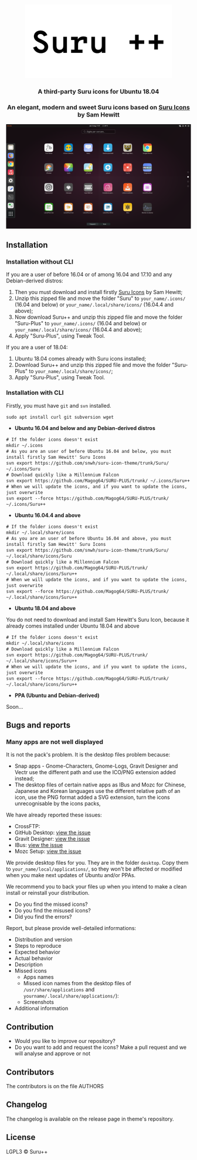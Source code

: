 <p align="center"> 
<img src="Title.svg" alt="Title">
</p>

<h3 align="center">A third-party Suru icons for Ubuntu 18.04</h3>

<h3 align="center">An elegant, modern and sweet Suru icons based on <a href="https://snwh.org/suru">Suru Icons</a> by Sam Hewitt</h3>

![Screenshot](screenshot.png)

## Installation

### Installation without CLI

If you are a user of before 16.04 or of among 16.04 and 17.10 and any Debian-derived distros: 

1. Then you must download and install firstly [Suru Icons](https://github.com/snwh/suru-icon-theme/) by Sam Hewitt;
2. Unzip this zipped file and move the folder "Suru" to `your_name/.icons/` (16.04 and below) or `your_name/.local/share/icons/` (16.04.4 and above);
3. Now download Suru++ and unzip this zipped file and move the folder "Suru-Plus" to `your_name/.icons/` (16.04 and below) or `your_name/.local/share/icons/` (16.04.4 and above);
4. Apply "Suru-Plus", using Tweak Tool.

If you are a user of 18.04: 

1. Ubuntu 18.04 comes already with Suru icons installed;
2. Download Suru++ and unzip this zipped file and move the folder "Suru-Plus" to `your_name/.local/share/icons/`;
3. Apply "Suru-Plus", using Tweak Tool.

### Installation with CLI

Firstly, you must have `git` and `svn` installed. 

```shell
sudo apt install curl git subversion wget
```

* **Ubuntu 16.04 and below and any Debian-derived distros**
```shell
# If the folder icons doesn't exist
mkdir ~/.icons
# As you are an user of before Ubuntu 16.04 and below, you must install firstly Sam Hewitt' Suru Icons
svn export https://github.com/snwh/suru-icon-theme/trunk/Suru/ ~/.icons/Suru
# Download quickly like a Millennium Falcon
svn export https://github.com/Magog64/SURU-PLUS/trunk/ ~/.icons/Suru++
# When we will update the icons, and if you want to update the icons, just overwrite
svn export --force https://github.com/Magog64/SURU-PLUS/trunk/ ~/.icons/Suru++
```

* **Ubuntu 16.04.4 and above**
```shell
# If the folder icons doesn't exist
mkdir ~/.local/share/icons
# As you are an user of before Ubuntu 16.04 and above, you must install firstly Sam Hewitt' Suru Icons
svn export https://github.com/snwh/suru-icon-theme/trunk/Suru/ ~/.local/share/icons/Suru
# Download quickly like a Millennium Falcon
svn export https://github.com/Magog64/SURU-PLUS/trunk/ ~/.local/share/icons/Suru++
# When we will update the icons, and if you want to update the icons, just overwrite
svn export --force https://github.com/Magog64/SURU-PLUS/trunk/ ~/.local/share/icons/Suru++
```

* **Ubuntu 18.04 and above**

You do not need to download and install Sam Hewitt's Suru Icon, because it already comes installed under Ubuntu 18.04 and above

```shell
# If the folder icons doesn't exist
mkdir ~/.local/share/icons
# Download quickly like a Millennium Falcon
svn export https://github.com/Magog64/SURU-PLUS/trunk/ ~/.local/share/icons/Suru++
# When we will update the icons, and if you want to update the icons, just overwrite
svn export --force https://github.com/Magog64/SURU-PLUS/trunk/ ~/.local/share/icons/Suru++
```

* **PPA (Ubuntu and Debian-derived)**

Soon...

## Bugs and reports

### Many apps are not well displayed

It is not the pack's problem. It is the desktop files problem because:
* Snap apps - Gnome-Characters, Gnome-Logs, Gravit Designer and Vectr use the different path and use the ICO/PNG extension added instead;
* The desktop files of certain native apps as IBus and Mozc for Chinese, Japanese and Korean languages use the different relative path of an icon, use the PNG format added a SVG extension, turn the icons unrecognisable by the icons packs,

We have already reported these issues:
* CrossFTP: 
* GitHub Desktop: [view the issue](https://github.com/shiftkey/desktop/issues/42#issuecomment-387865477)
* Gravit Designer: [view the issue](https://discuss.gravit.io/t/linux-package-feature-requests/294/20)
* IBus: [view the issue](https://github.com/phuang/ibus-pinyin/issues/13)
* Mozc Setup: [view the issue](https://github.com/google/mozc/issues/440)

We provide desktop files for you. They are in the folder `desktop`. Copy them to `your_name/local/applications/`, so they won't be affected or modified when you make next updates of Ubuntu and/or PPAs.

We recommend you to back your files up when you intend to make a clean install or reinstall your distribution.

* Do you find the missed icons?
* Do you find the misused icons?
* Did you find the errors?

Report, but please provide well-detailed informations:

* Distribution and version
* Steps to reproduce
* Expected behavior
* Actual behavior
* Description
* Missed icons
  * Apps names
  * Missed icon names from the desktop files of `/usr/share/applications` and `yourname/.local/share/applications/`):
  * Screenshots
* Additional information

## Contribution

* Would you like to improve our repository?
* Do you want to add and request the icons? Make a pull request and we will analyse and approve or not

## Contributors

The contributors is on the file AUTHORS

## Changelog

The changelog is available on the release page in theme's repository.

## License

LGPL3 © Suru++